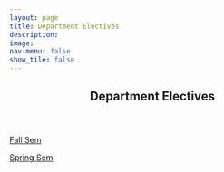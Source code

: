 ```yaml
---
layout: page
title: Department Electives
description: 
image: 
nav-menu: false
show_tile: false
---
```


<!-- Main -->
<div id="main" class="alt">

<!-- One -->
<section id="one">
	<div class="inner">
		<header class="major">
			<h2>Department Electives</h2>
		</header>

<!-- Content -->
<p><a href="https://epdampiitb.github.io/p/courses/de/fallsem/falldelist.html">Fall Sem</a></p>

<p><a href="https://epdampiitb.github.io/p/courses/de/springsem/springdelist.html">Spring Sem</a></p>

